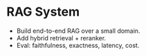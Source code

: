 # RAG System
- Build end-to-end RAG over a small domain.
- Add hybrid retrieval + reranker.
- Eval: faithfulness, exactness, latency, cost.
